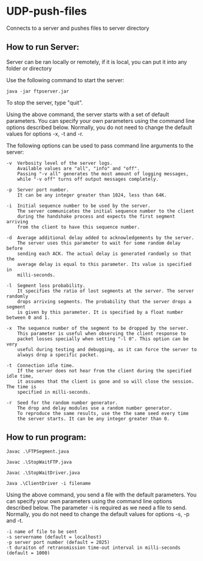 # UDP-push-files
Connects to a server and pushes files to server directory

## How to run Server:

Server can be ran locally or remotely, if it is local, you can put it into any folder or directory

Use the following command to start the server:

    java -jar ftpserver.jar

To stop the server, type "quit".

Using the above command, the server starts with a set of default parameters. 
You can specify your own parameters using the command line options described below.
Normally, you do not need to change the default values for options -x, -t and -r.

The following options can be used to pass command line arguments to the server:

	-v 	Verbosity level of the server logs. 
		Available values are "all", "info" and "off".
		Passing "-v all" generates the most amount of logging messages, 
		while "-v off" turns off output messages completely.
			
	-p 	Server port number.
		It can be any integer greater than 1024, less than 64K.
			
	-i 	Initial sequence number to be used by the server. 
		The server communicates the initial sequence number to the client
		during the handshake process and expects the first segment arriving
		from the client to have this sequence number. 			
	
	-d 	Average additional delay added to acknowledgements by the server.
		The server uses this parameter to wait for some random delay before 
		sending each ACK. The actual delay is generated randomly so that the 
		average delay is equal to this parameter. Its value is specified in 
		milli-seconds.
	
	-l 	Segment loss probability.
		It specifies the ratio of lost segments at the server. The server randomly 
		drops arriving segments. The probability that the server drops a segment 
		is given by this parameter. It is specified by a float number between 0 and 1.

	-x 	The sequence number of the segment to be dropped by the server.
		This parameter is useful when observing the client response to 
		packet losses specially when setting "-l 0". This option can be very
		useful during testing and debugging, as it can force the server to
		always drop a specific packet.
	
	-t 	Connection idle time.
		If the server does not hear from the client during the specified idle time,
		it assumes that the client is gone and so will close the session. The time is
		specified in milli-seconds.

	-r 	Seed for the random number generator.
		The drop and delay modules use a random number generator.
		To reproduce the same results, use the the same seed every time
		the server starts. It can be any integer greater than 0.


## How to run program:
```
Javac .\FTPSegment.java
```
```
Javac .\StopWaitFTP.java
```
```
Javac .\StopWaitDriver.java
```

```
Java .\ClientDriver -i filename
```
Using the above command, you send a file with the default parameters. 
You can specify your own parameters using the command line options described below.  The parameter -i is required as we need a file to send.
Normally, you do not need to change the default values for options -s, -p and -t.
```
-i name of file to be sent
-s servername (default = localhost)
-p server port number (default = 2025)
-t duraiton of retransmission time-out interval in milli-seconds (default = 1000)
```
